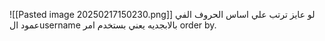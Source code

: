 ![[Pasted image 20250217150230.png]]
لو عايز ترتب علي اساس الحروف الفي عمود الusername بالابجديه يعني بستخدم امر order by.
